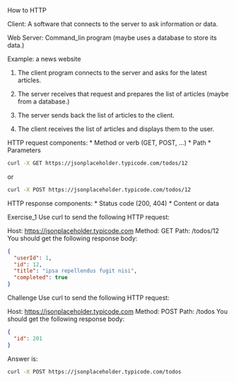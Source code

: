 How to HTTP


Client:
A software that connects to the server to ask information or data.


Web Server:
Command_lin program
(maybe uses a database to store its data.)


Example: a news website

1.  The client program connects to the server
    and asks for the latest articles.

2.  The server receives that request and
    prepares the list of articles
    (maybe from a database.)

3.  The server sends back the list of articles
    to the client.

4.  The client receives the list of articles and
    displays them to the user.


HTTP request components:
    * Method or verb (GET, POST, ...)
    * Path
    * Parameters


```bash
curl -X GET https://jsonplaceholder.typicode.com/todos/12
```

or

```bash
curl -X POST https://jsonplaceholder.typicode.com/todos/12
```

HTTP response components:
    * Status code (200, 404)
    * Content or data



Exercise_1
Use curl to send the following HTTP request:

Host: https://jsonplaceholder.typicode.com
Method: GET
Path: /todos/12
You should get the following response body:


```json
{
  "userId": 1,
  "id": 12,
  "title": "ipsa repellendus fugit nisi",
  "completed": true
}
```


Challenge
Use curl to send the following HTTP request:

Host: https://jsonplaceholder.typicode.com
Method: POST
Path: /todos
You should get the following response body:

```json
{
  "id": 201
}
```

Answer is:
```bash
curl -X POST https://jsonplaceholder.typicode.com/todos
```
